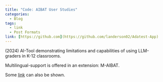 ```yaml
---
title: "Code: AIBAT User Studies"
categories:
  - Blog
tags:
  - link
  - Post Formats
link: [https://github.com](https://github.com/landerson02/Adatest-App)
---
```


(2024) AI-Tool demonstrating limitations and capabilities of using LLM-graders in K-12 classrooms.

Multilingual-support is offered in an extension: M-AIBAT.

Some [link](#) can also be shown.
